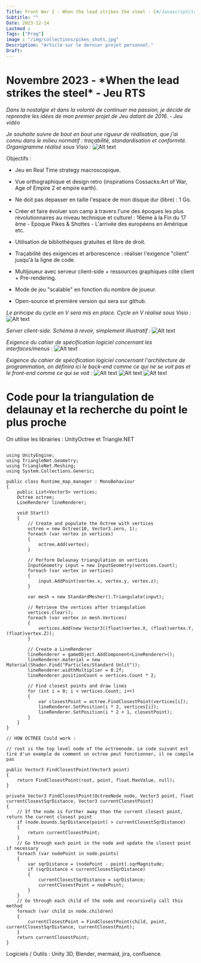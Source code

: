 ```yaml
---
Title: Front War 2 - When the lead strikes the steel - C#/Javascript/traçabilité
Subtitle: ""
Date: 2023-12-14
Lastmod : 
Tags: ["Prog"]
image : "/img/collections/pikes_shots.jpg"
Description: "Article sur le dernier projet personnel."
Draft: 
---
```


<h1> Novembre 2023 - *When the lead strikes the steel* - Jeu RTS </h1>

*Dans la nostalgie et dans la volonté de continuer ma passion, je décide de reprendre les idées de mon premier projet de Jeu datant de 2016. - Jeu vidéo*

*Je souhaite suivre de bout en bout une rigueur de réalisation, que j'ai connu dans le milieu normatif : traçabilité, standardisation et conformité. Organigramme réalisé sous Visio :*
![Alt text](/img/collections/qualification.PNG "")

Objectifs :

- Jeu en Real Time strategy macroscopique.

- Vue orthographique et design retro (inspirations Cossacks:Art of War, Age of Empire 2 et empire earth).

- Ne doit pas depasser en taille l'espace de mon disque dur (libre) : 1 Go.
  
- Créer et faire évoluer son camp à travers l'une des époques les plus révolutionnaires au niveau technique et culturel : 16ème à la Fin du 17 ème - Epoque Pikes & Shottes - L'arrivée des européens en Amérique etc.
  
- Utilisation de bibliothèques gratuites et libre de droit.
  
- Traçabilité des exigences et arborescence : réaliser l'exigence "client" jusqu'à la ligne de code.
  
- Multijoueur avec serveur client-side + ressources graphiques côté client + Pre-rendering.  
  
- Mode de jeu "scalable" en fonction du nombre de joueur. 

- Open-source et première version qui sera sur github. 


*Le principe du cycle en V sera mis en place.  Cycle en V réalisé sous Visio :*
![Alt text](/img/collections/Cycle_en_v.PNG "")

*Server client-side. Schéma à revoir, simplement illustratif :*
![Alt text](/img/collections/reseau_spec.PNG "")

*Exigence du cahier de spécification logiciel concernant les interfaces/menus :*
![Alt text](/img/collections/interfaces.PNG "")

*Exigence du cahier de spécification logiciel concernant l'architecture de programmation, on définira ici le back-end comme ce qui ne se voit pas et le front-end comme ce qui se voit :*
![Alt text](/img/collections/Organigramme_p_2_page-0001.jpg "")
![Alt text](/img/collections/Organigramme_p_2_page-0002.jpg "")
![Alt text](/img/collections/Organigramme_p_2_page-0003.jpg "")


<h1> Code pour la triangulation de delaunay et la recherche du point le plus proche </h1>

On utilise les librairies : UnityOctree et Triangle.NET

```

using UnityEngine;
using TriangleNet.Geometry;
using TriangleNet.Meshing;
using System.Collections.Generic;

public class Runtime_map_manager : MonoBehaviour 
{
    public List<Vector3> vertices;
    Octree octree;
    LineRenderer lineRenderer;

    void Start() 
    {
        // Create and populate the Octree with vertices
        octree = new Octree(10, Vector3.zero, 1);
        foreach (var vertex in vertices)
        {
            octree.Add(vertex);
        }

        // Perform Delaunay triangulation on vertices
        InputGeometry input = new InputGeometry(vertices.Count);
        foreach (var vertex in vertices)
        {
            input.AddPoint(vertex.x, vertex.y, vertex.z);
        }

        var mesh = new StandardMesher().Triangulate(input);
        
        // Retrieve the vertices after triangulation
        vertices.Clear();
        foreach (var vertex in mesh.Vertices)
        {
            vertices.Add(new Vector3((float)vertex.X, (float)vertex.Y, (float)vertex.Z));
        }

        // Create a LineRenderer
        lineRenderer = gameObject.AddComponent<LineRenderer>();
        lineRenderer.material = new Material(Shader.Find("Particles/Standard Unlit"));
        lineRenderer.widthMultiplier = 0.2f;
        lineRenderer.positionCount = vertices.Count * 2;

        // Find closest points and draw lines
        for (int i = 0; i < vertices.Count; i++)
        {
            var closestPoint = octree.FindClosestPoint(vertices[i]);
            lineRenderer.SetPosition(i * 2, vertices[i]);
            lineRenderer.SetPosition(i * 2 + 1, closestPoint);
        }
    }
}

// HOW OCTREE Could work : 

// root is the top level node of the octreenode. Le code suivant est tiré d'un exemple de comment un octree peut fonctionner, il ne compile pas 

public Vector3 FindClosestPoint(Vector3 point)
{
    return FindClosestPoint(root, point, float.MaxValue, null);
}

private Vector3 FindClosestPoint(OctreeNode node, Vector3 point, float currentClosestSqrDistance, Vector3 currentClosestPoint)
{
    // If the node is further away than the current closest point, return the current closest point
    if (node.bounds.SqrDistance(point) > currentClosestSqrDistance)
    {
        return currentClosestPoint;
    }
    // Go through each point in the node and update the closest point if necessary
    foreach (var nodePoint in node.points)
    {
        var sqrDistance = (nodePoint - point).sqrMagnitude;
        if (sqrDistance < currentClosestSqrDistance)
        {
            currentClosestSqrDistance = sqrDistance;
            currentClosestPoint = nodePoint;
        }
    }
    // Go through each child of the node and recursively call this method
    foreach (var child in node.children)
    {
        currentClosestPoint = FindClosestPoint(child, point, currentClosestSqrDistance, currentClosestPoint);
    }
    return currentClosestPoint;
}
```


Logiciels / Outils : Unity 3D, Blender, mermaid, jira, confluence. 
